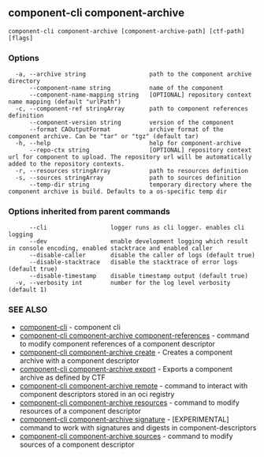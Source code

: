 ## component-cli component-archive



```
component-cli component-archive [component-archive-path] [ctf-path] [flags]
```

### Options

```
  -a, --archive string                  path to the component archive directory
      --component-name string           name of the component
      --component-name-mapping string   [OPTIONAL] repository context name mapping (default "urlPath")
  -c, --component-ref stringArray       path to component references definition
      --component-version string        version of the component
      --format CAOutputFormat           archive format of the component archive. Can be "tar" or "tgz" (default tar)
  -h, --help                            help for component-archive
      --repo-ctx string                 [OPTIONAL] repository context url for component to upload. The repository url will be automatically added to the repository contexts.
  -r, --resources stringArray           path to resources definition
  -s, --sources stringArray             path to sources definition
      --temp-dir string                 temporary directory where the component archive is build. Defaults to a os-specific temp dir
```

### Options inherited from parent commands

```
      --cli                  logger runs as cli logger. enables cli logging
      --dev                  enable development logging which result in console encoding, enabled stacktrace and enabled caller
      --disable-caller       disable the caller of logs (default true)
      --disable-stacktrace   disable the stacktrace of error logs (default true)
      --disable-timestamp    disable timestamp output (default true)
  -v, --verbosity int        number for the log level verbosity (default 1)
```

### SEE ALSO

* [component-cli](component-cli.md)	 - component cli
* [component-cli component-archive component-references](component-cli_component-archive_component-references.md)	 - command to modify component references of a component descriptor
* [component-cli component-archive create](component-cli_component-archive_create.md)	 - Creates a component archive with a component descriptor
* [component-cli component-archive export](component-cli_component-archive_export.md)	 - Exports a component archive as defined by CTF
* [component-cli component-archive remote](component-cli_component-archive_remote.md)	 - command to interact with component descriptors stored in an oci registry
* [component-cli component-archive resources](component-cli_component-archive_resources.md)	 - command to modify resources of a component descriptor
* [component-cli component-archive signature](component-cli_component-archive_signature.md)	 - [EXPERIMENTAL] command to work with signatures and digests in component-descriptors
* [component-cli component-archive sources](component-cli_component-archive_sources.md)	 - command to modify sources of a component descriptor

